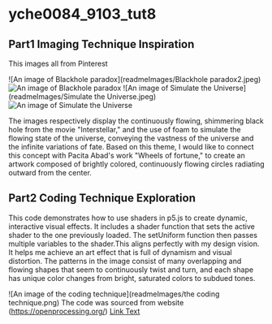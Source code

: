 # yche0084_9103_tut8

## Part1 Imaging Technique Inspiration

This images all from Pinterest

![An image of Blackhole paradox](readmeImages/Blackhole paradox2.jpeg)
![An image of Blackhole paradox](https://i.pinimg.com/564x/e0/7f/06/e07f06afa2daf598fc7db0839b272935.jpg)
![An image of Simulate the Universe](readmeImages/Simulate the Universe.jpeg)
![An image of Simulate the Universe](https://i.pinimg.com/564x/ec/db/8c/ecdb8cb21f016fa2f7e2c788ec833c08.jpg)

The images respectively display the continuously flowing, shimmering black hole from the movie "Interstellar," and the use of foam to simulate the flowing state of the universe, conveying the vastness of the universe and the infinite variations of fate. Based on this theme, I would like to connect this concept with Pacita Abad's work "Wheels of fortune," to create an artwork composed of brightly colored, continuously flowing circles radiating outward from the center.

## Part2 Coding Technique Exploration

This code demonstrates how to use shaders in p5.js to create dynamic, interactive visual effects. It includes a shader function that sets the active shader to the one previously loaded. The setUniform function then passes multiple variables to the shader.This aligns perfectly with my design vision. It helps me achieve an art effect that is full of dynamism and visual distortion. The patterns in the image consist of many overlapping and flowing shapes that seem to continuously twist and turn, and each shape has unique color changes from bright, saturated colors to subdued tones. 


![An image of the coding technique](readmeImages/the coding technique.png)
 The code was sourced from website (https://openprocessing.org/)
[Link Text](https://openprocessing.org/sketch/2247346)






